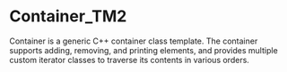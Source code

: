 # Container_TM2
Container is a generic C++ container class template. The container supports adding, removing, and printing elements, and provides multiple custom iterator classes to traverse its contents in various orders.
